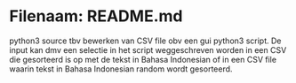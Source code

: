 # Filenaam: README.md
python3 source tbv bewerken van CSV file obv een gui python3 script.
De input kan dmv een selectie in het script weggeschreven worden in een CSV die gesorteerd is op met de tekst in Bahasa Indonesian
of in een CSV file waarin tekst in Bahasa Indonesian random wordt gesorteerd.